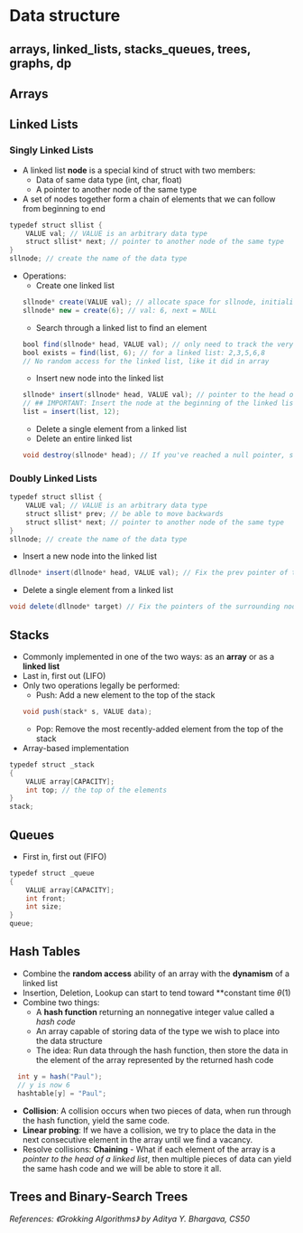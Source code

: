 # Data structure

## arrays, linked_lists, stacks_queues, trees, graphs, dp

## Arrays

## Linked Lists
### Singly Linked Lists
- A linked list **node** is a special kind of struct with two members:
  - Data of same data type (int, char, float)
  - A pointer to another node of the same type
- A set of nodes together form a chain of elements that we can follow from beginning to end

```java
typedef struct sllist {
    VALUE val; // VALUE is an arbitrary data type
    struct sllist* next; // pointer to another node of the same type
}
sllnode; // create the name of the data type
```
- Operations:
  - Create one linked list
  ```java
  sllnode* create(VALUE val); // allocate space for sllnode, initialize val, next field, return a pointer to sllnode
  sllnode* new = create(6); // val: 6, next = NULL
  ```
  - Search through a linked list to find an element
  ```java
  bool find(sllnode* head, VALUE val); // only need to track the very first of the elements in the list
  bool exists = find(list, 6); // for a linked list: 2,3,5,6,8
  // No random access for the linked list, like it did in array
  ```
  - Insert new node into the linked list
  ```java
  sllnode* insert(sllnode* head, VALUE val); // pointer to the head of the list.
  // ## IMPORTANT: Insert the node at the beginning of the linked list!
  list = insert(list, 12);
  ```
  - Delete a single element from a linked list
  - Delete an entire linked list
  ```java
  void destroy(sllnode* head); // If you've reached a null pointer, stop. Delete the rest of the list
  ```

### Doubly Linked Lists
```java
typedef struct sllist {
    VALUE val; // VALUE is an arbitrary data type
    struct sllist* prev; // be able to move backwards
    struct sllist* next; // pointer to another node of the same type
}
sllnode; // create the name of the data type
```
- Insert a new node into the linked list
```java
dllnode* insert(dllnode* head, VALUE val); // Fix the prev pointer of the old head of the linked list
```
- Delete a single element from a linked list
```java
void delete(dllnode* target) // Fix the pointers of the surrounding nodes to "skip over" target
```

## Stacks
- Commonly implemented in one of the two ways: as an **array** or as a **linked list**
- Last in, first out (LIFO)
- Only two operations legally be performed:
  - Push: Add a new element to the top of the stack
  ```java
  void push(stack* s, VALUE data);
  ```
  - Pop: Remove the most recently-added element from the top of the stack
- Array-based implementation
```java
typedef struct _stack
{
    VALUE array[CAPACITY];
    int top; // the top of the elements
}
stack;
```

## Queues
- First in, first out (FIFO)
```java
typedef struct _queue
{
    VALUE array[CAPACITY];
    int front;
    int size;
}
queue;
```

## Hash Tables
- Combine the **random access** ability of an array with the **dynamism** of a linked list
- Insertion, Deletion, Lookup can start to tend toward **constant time $\theta(1)$
- Combine two things:
  - A **hash function** returning an nonnegative integer value called a *hash code*
  - An array capable of storing data of the type we wish to place into the data structure
  - The idea: Run data through the hash function, then store the data in the element of the array represented by the returned hash code
```java
  int y = hash("Paul");
  // y is now 6
  hashtable[y] = "Paul";
```
- **Collision**: A collision occurs when two pieces of data, when run through the hash function, yield the same code.
- **Linear probing**: If we have a collision, we try to place the data in the next consecutive element in the array until we find a vacancy.
- Resolve collisions: **Chaining** - What if each element of the array is a *pointer to the head of a linked list*, then multiple pieces of data can yield the same hash code and we will be able to store it all.



## Trees and Binary-Search Trees





*References: 《Grokking Algorithms》 by Aditya Y. Bhargava, CS50*